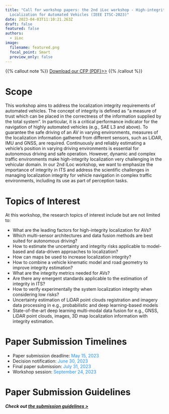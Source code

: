 ```yaml
---
title: "Call for workshop papers: the 2nd iLoc workshop - High-integrity
  Localization for Automated Vehicles (IEEE ITSC-2023)"
date: 2023-04-03T11:10:21.263Z
draft: false
featured: false
authors:
  - iLoc
image:
  filename: featured.png
  focal_point: Smart
  preview_only: false
---
```



{{% callout note %}} [Download our CFP (PDF)>>](https://iloc-2023.netlify.app/uploads/iLoc2023-poster.pdf) {{% /callout %}}



# Scope

This workshop aims to address the localization integrity requirements of automated vehicles. The concept of integrity is defined as “a measure of trust which can be placed in the correctness of the information supplied by the total system”. In particular, it is a critical performance indicator for the navigation of highly automated vehicles (e.g., SAE L3 and above). To guarantee the safe driving of an AV in varying environments, measures of the localization information gathered from different sensors, such as LiDAR, IMU and GNSS, are required. Continuously and reliably estimating a vehicle’s position in varying driving environments is essential for autonomous driving and safe operation. However, dynamic and complex traffic environments make high-integrity localization very challenging in the vehicular domain. In our 2nd iLoc workshop, we want to emphasize the importance of integrity in ITS and address the scientific challenges in managing localization integrity for vehicle navigation in complex traffic environments, including its use as part of perception tasks.

# Topics of Interest

At this workshop, the research topics of interest include but are not limited to:

* What are the leading factors for high-integrity localization for AVs?
* Which multi-sensor architectures and data fusion methods are best suited for autonomous driving?
* How to estimate the uncertainty and integrity risks applicable to model-based and data-driven approaches to localization?
* How can maps be used to increase localization integrity?
* How to combine a vehicle kinematic model and road geometry to improve integrity estimation?
* What are the integrity metrics needed for AVs?
* Are there any emergent standards applicable to the estimation of integrity in ITS?
* How to verify experimentally the system localization integrity when considering low risks?
* Uncertainty estimation of LiDAR point clouds registration and imagery data processing in e.g., probabilistic and deep learning-based models
* State-of-the-art deep learning multi-modal data fusion for e.g., GNSS, LiDAR point clouds, images, 3D map localization information with integrity estimation.

# Paper S﻿ubmission T﻿imelines

* Paper submission deadline: <span style="color: DodgerBlue;">May 15, 2023</span>
* Decision notification: <span style="color: DodgerBlue;">June 30, 2023</span>
* Final paper submission: <span style="color: DodgerBlue;">July 31, 2023</span>
* Workshop session: <span style="color: DodgerBlue;">September 24, 2023</span>

# Paper S﻿ubmission Guidelines

***C﻿heck out [the submission guidelines >](/workshop2/cfp/)***